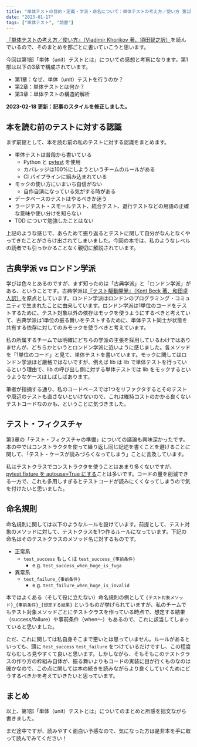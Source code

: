 ```yaml
---
title: "単体テストの目的・定義・学派・命名について：単体テストの考え方／使い方 第1部"
date: "2023-01-17"
tags: ["単体テスト", "読書"]
---
```


[『単体テストの考え方／使い方』（Vladimir Khorikov 著、須田智之訳）](https://book.mynavi.jp/ec/products/detail/id=134252)を読んでいるので、そのまとめを部ごとに書いていこうと思います。

今回は第1部「単体（unit）テストとは」についての感想と考察になります。第1部は以下の3章で構成されています。

* 第1章：なぜ、単体（unit）テストを行うのか？
* 第2章：単体テストとは何か？
* 第3章：単体テストの構造的解析

**2023-02-18 更新：記事のスタイルを修正しました。**

## 本を読む前のテストに対する認識

まず前提として、本を読む前の私のテストに対する認識をまとめます。

* 単体テストは普段から書いている
  * Python と [pytest](https://docs.pytest.org/en/7.2.x/) を使用
  * カバレッジは100%にしようというチームのルールがある
  * CI パイプラインに組み込まれている
* モックの使い方にいまいち自信がない
  * 自作自演になっている気がする時がある
* データベースのテストはやるべきか迷う
* ラージテスト・スモールテスト、統合テスト、退行テストなどの用語の正確な意味や使い分けを知らない
* TDD について勉強したことはない

上記のような感じで、あらためて振り返るとテストに関して自分がなんとなくやってきたことがさらけ出されてしまいました。今回の本では、私のようなレベルの読者でも引っかかることなく親切に解説されています。

## 古典学派 vs ロンドン学派

学びは色々とあるのですが、まず知ったのは「古典学派」と「ロンドン学派」がある、ということです。古典学派は[『テスト駆動開発』（Kent Beck 著、和田卓人訳）](https://www.ohmsha.co.jp/book/9784274217883/)を原点としています。ロンドン学派はロンドンのプログラミング・コミュニティで生まれたことに由来しています。ロンドン学派は1単位のコードをテストするために、テスト対象以外の依存はモックを使うようにするべきと考えていて、古典学派は1単位の振る舞いをテストするために、単体テスト同士が状態を共有する依存に対してのみモックを使うべきと考えています。

私の所属するチームでは明確にどちらの学派の主張を採用しているわけではありませんが、どちらかというとロンドン学派に近いように感じました。各メソッドを「1単位のコード」と見て、単体テストを書いています。モックに関してはロンドン学派ほど厳格ではないですが、例えば lib は lib で単体テストを行っているという理由で、lib の呼び出し側に対する単体テストでは lib をモックするというようなケースはしばしばあります。

筆者が指摘する通り、私のコードベースでは1つをリファクタするとそのテストや周辺のテストも直さないといけないので、これは維持コストのかかる良くないテストコードなのかも、ということに気づきました。

## テスト・フィクスチャ

第3章の「テスト・フィクスチャの準備」についての議論も興味深かったです。本の中ではコンストラクタを使って繰り返し同じ記述を書くことを避けることに関して、「テスト・ケースが読みづらくなってしまう」ことに言及しています。

私はテストクラスでコンストラクタを使うことはあまり多くないですが、[pytest.fixture を autouse=True にする](https://docs.pytest.org/en/7.2.x/how-to/fixtures.html#autouse-fixtures-fixtures-you-don-t-have-to-request)ことは多いです。コードの量を削減できる一方で、これも多用しすぎるとテストコードが読みにくくなってしまうので気を付けたいと思いました。

## 命名規則

命名規則に関しては以下のようなルールを設けています。前提として、テスト対象のメソッドに対して、テストクラスを1つ作るルールになっています。下記の命名はそのテストクラスのメソッド名に対するものです。

* 正常系
  * `test_success` もしくは `test_success_{事前条件}`
    * e.g. `test_success_when_hoge_is_fuga`
* 異常系
  * `test_failure_{事前条件}`
    * e.g. `test_failure_when_hoge_is_invalid`

本ではよくある（そして役に立たない）命名規則の例として `{テスト対象メソッド}_{事前条件}_{想定する結果}` というものが挙げられていますが、私のチームでもテスト対象メソッドごとにテストクラスを作っている時点で、想定する結果（success/failure）や事前条件（when～）もあるので、これに該当してしまっていると思いました。

ただ、これに関しては私自身そこまで悪いとは思っていません。ルールがあるといっても、頭に `test_success` `test_failure` をつけているだけですし、この程度ならむしろ見やすくて良いと思います。しかしながら、そもそもこのテストクラスの作り方の枠組み自体が、振る舞いよりもコードの実装に目が行くものなのは確かなので、この点に関しては本の続きを読みながらより良くしていくためにどうするべきかを考えていきたいと思っています。

## まとめ

以上、第1部「単体（unit）テストとは」についてのまとめと所感を拙文ながら書きました。

まだ途中ですが、読みやすく面白い予感なので、気になった方は是非本を手に取って読んでみてください！
